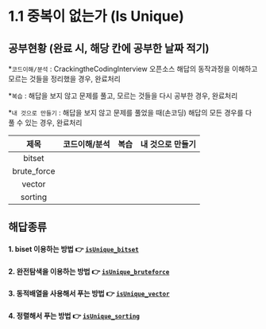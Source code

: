 # 1.1 중복이 없는가 (Is Unique)
## 공부현황 (완료 시, 해당 칸에 공부한 날짜 적기)

*`코드이해/분석` : CrackingtheCodingInterview 오픈소스 해답의 동작과정을 이해하고 모르는 것들을 정리했을 경우, 완료처리

*`복습` : 해답을 보지 않고 문제를 풀고, 모르는 것들을 다시 공부한 경우, 완료처리

*`내 것으로 만들기` : 해답을 보지 않고 문제를 풀었을 때(손코딩) 해답의 모든 경우를 다 풀 수 있는 경우, 완료처리

|제목|코드이해/분석| 복습 | 내 것으로 만들기|
|:---:|:---:|:---:|:---:|
|bitset||||
|brute_force||||
|vector||||
|sorting||||

## 해답종류
#### 1. biset 이용하는 방법 👉 [`isUnique_bitset`](https://github.com/witheunjin/PS/new/master)
#### 2. 완전탐색을 이용하는 방법 👉 [`isUnique_bruteforce`](https://github.com/witheunjin/PS/new/master)
#### 3. 동적배열을 사용해서 푸는 방법 👉 [`isUnique_vector`](https://github.com/witheunjin/PS/new/master)
#### 4. 정렬해서 푸는 방법 👉 [`isUnique_sorting`](https://github.com/witheunjin/PS/new/master)

